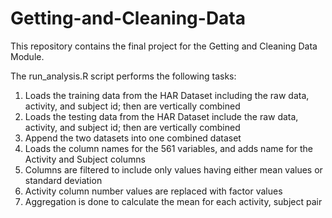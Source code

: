 # Getting-and-Cleaning-Data

This repository contains the final project for the Getting and Cleaning Data Module.

The run_analysis.R script performs the following tasks:

1. Loads the training data from the HAR Dataset including the raw data, activity, and subject id; then are vertically combined
2. Loads the testing data from the HAR Dataset include the raw data, activity, and subject id; then are vertically combined
3. Append the two datasets into one combined dataset
4. Loads the column names for the 561 variables, and adds name for the Activity and Subject columns
5. Columns are filtered to include only values having either mean values or standard deviation
6. Activity column number values are replaced with factor values
7. Aggregation is done to calculate the mean for each activity, subject pair
